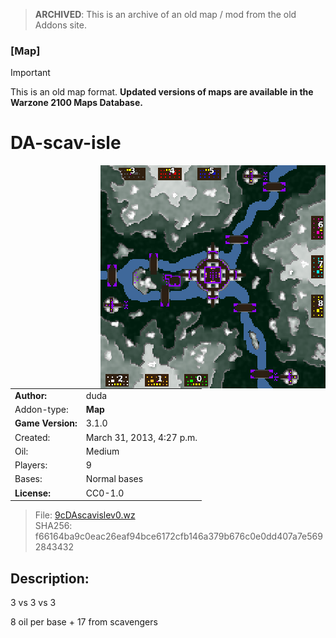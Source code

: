 > **ARCHIVED**: This is an archive of an old map / mod from the old Addons site.

### [Map]

> [!IMPORTANT]
> This is an old map format. **Updated versions of maps are available in the Warzone 2100 Maps Database.**

# DA-scav-isle

<img src="./preview.jpg" align="right" />

| | |
| - | - |
| __Author:__ | duda |
| Addon-type: | __Map__ |
| __Game Version:__ | 3.1.0 |
| Created: | March 31, 2013, 4:27 p.m. |
| Oil: | Medium |
| Players: | 9 |
| Bases: | Normal bases |
| __License:__ | CC0-1.0 |

> File: [9cDAscavislev0.wz](https://github.com/Warzone2100/old-addons-site/raw/main/assets/82/9cDAscavislev0.wz)  
> SHA256: f66164ba9c0eac26eaf94bce6172cfb146a379b676c0e0dd407a7e5692843432

## Description:

3 vs 3 vs 3

8 oil per base + 17 from scavengers

